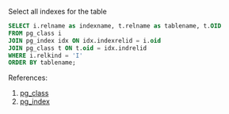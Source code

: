 Select all indexes for the table

```sql
SELECT i.relname as indexname, t.relname as tablename, t.OID
FROM pg_class i
JOIN pg_index idx ON idx.indexrelid = i.oid
JOIN pg_class t ON t.oid = idx.indrelid
WHERE i.relkind = 'I'
ORDER BY tablename;
```

References:  
1. [pg_class](https://www.postgresql.org/docs/current/static/catalog-pg-class.html)
2. [pg_index](https://www.postgresql.org/docs/current/static/catalog-pg-index.html)
